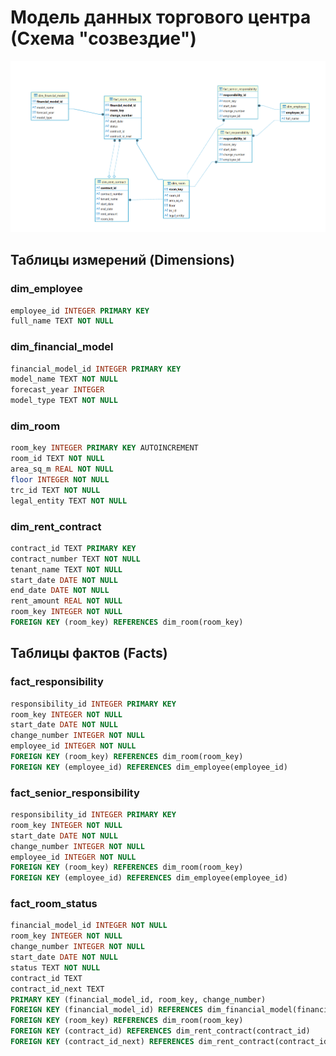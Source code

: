 


# Модель данных торгового центра (Схема "созвездие")

![mock_sqlite.png](mock_sqlite.png)

## Таблицы измерений (Dimensions)

### dim_employee
```sql
employee_id INTEGER PRIMARY KEY
full_name TEXT NOT NULL
```

### dim_financial_model
```sql
financial_model_id INTEGER PRIMARY KEY
model_name TEXT NOT NULL
forecast_year INTEGER
model_type TEXT NOT NULL
```

### dim_room
```sql
room_key INTEGER PRIMARY KEY AUTOINCREMENT
room_id TEXT NOT NULL
area_sq_m REAL NOT NULL
floor INTEGER NOT NULL
trc_id TEXT NOT NULL
legal_entity TEXT NOT NULL
```

### dim_rent_contract
```sql
contract_id TEXT PRIMARY KEY
contract_number TEXT NOT NULL
tenant_name TEXT NOT NULL
start_date DATE NOT NULL
end_date DATE NOT NULL
rent_amount REAL NOT NULL
room_key INTEGER NOT NULL
FOREIGN KEY (room_key) REFERENCES dim_room(room_key)
```

## Таблицы фактов (Facts)

### fact_responsibility
```sql
responsibility_id INTEGER PRIMARY KEY
room_key INTEGER NOT NULL
start_date DATE NOT NULL
change_number INTEGER NOT NULL
employee_id INTEGER NOT NULL
FOREIGN KEY (room_key) REFERENCES dim_room(room_key)
FOREIGN KEY (employee_id) REFERENCES dim_employee(employee_id)
```

### fact_senior_responsibility
```sql
responsibility_id INTEGER PRIMARY KEY
room_key INTEGER NOT NULL
start_date DATE NOT NULL
change_number INTEGER NOT NULL
employee_id INTEGER NOT NULL
FOREIGN KEY (room_key) REFERENCES dim_room(room_key)
FOREIGN KEY (employee_id) REFERENCES dim_employee(employee_id)
```

### fact_room_status
```sql
financial_model_id INTEGER NOT NULL
room_key INTEGER NOT NULL
change_number INTEGER NOT NULL
start_date DATE NOT NULL
status TEXT NOT NULL
contract_id TEXT
contract_id_next TEXT
PRIMARY KEY (financial_model_id, room_key, change_number)
FOREIGN KEY (financial_model_id) REFERENCES dim_financial_model(financial_model_id)
FOREIGN KEY (room_key) REFERENCES dim_room(room_key)
FOREIGN KEY (contract_id) REFERENCES dim_rent_contract(contract_id)
FOREIGN KEY (contract_id_next) REFERENCES dim_rent_contract(contract_id)
```